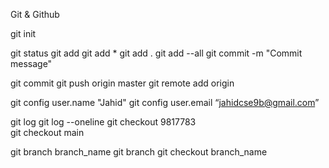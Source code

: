 Git & Github


git init

git status 
git add <filename>
git add *
git add .
git add --all
git commit -m "Commit message"

git commit
git push origin master
git remote add origin <server>


git config user.name "Jahid" 
git config user.email “jahidcse9b@gmail.com”

git log
git log --oneline
git checkout 9817783   
git checkout main

git branch branch_name
git branch
git checkout branch_name

